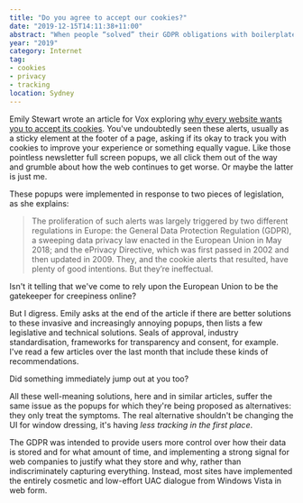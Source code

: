 ```yaml
---
title: "Do you agree to accept our cookies?"
date: "2019-12-15T14:11:38+11:00"
abstract: "When people “solved” their GDPR obligations with boilerplate."
year: "2019"
category: Internet
tag:
- cookies
- privacy
- tracking
location: Sydney
---
```

Emily Stewart wrote an article for Vox exploring [why every website wants you to accept its cookies](https://www.vox.com/recode/2019/12/10/18656519/what-are-cookies-website-tracking-gdpr-privacy). You've undoubtedly seen these alerts, usually as a sticky element at the footer of a page, asking if its okay to track you with cookies to improve your experience or something equally vague. Like those pointless newsletter full screen popups, we all click them out of the way and grumble about how the web continues to get worse. Or maybe the latter is just me.

These popups were implemented in response to two pieces of legislation, as she explains:

> The proliferation of such alerts was largely triggered by two different regulations in Europe: the General Data Protection Regulation (GDPR), a sweeping data privacy law enacted in the European Union in May 2018; and the ePrivacy Directive, which was first passed in 2002 and then updated in 2009. They, and the cookie alerts that resulted, have plenty of good intentions. But they’re ineffectual.

Isn't it telling that we've come to rely upon the European Union to be the gatekeeper for creepiness online?

But I digress. Emily asks at the end of the article if there are better solutions to these invasive and increasingly annoying popups, then lists a few legislative and technical solutions. Seals of approval, industry standardisation, frameworks for transparency and consent, for example. I've read a few articles over the last month that include these kinds of recommendations.

Did something immediately jump out at you too?

All these well-meaning solutions, here and in similar articles, suffer the same issue as the popups for which they're being proposed as alternatives: they only treat the symptoms. The real alternative shouldn't be changing the UI for window dressing, it's having *less tracking in the first place*.

The GDPR was intended to provide users more control over how their data is stored and for what amount of time, and implementing a strong signal for web companies to justify what they store and why, rather than indiscriminately capturing everything. Instead, most sites have implemented the entirely cosmetic and low-effort UAC dialogue from Windows Vista in web form.

